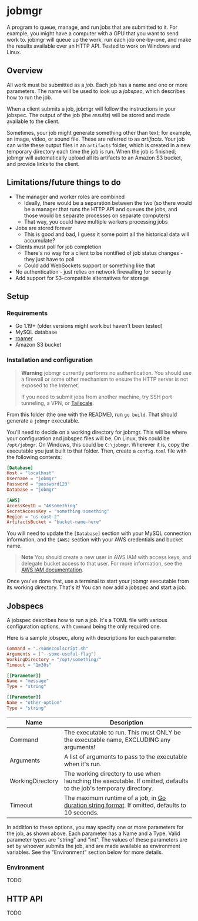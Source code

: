 # jobmgr
A program to queue, manage, and run jobs that are submitted to it. For example, you might have a computer with a GPU that you want to send work to. jobmgr will queue up the work, run each job one-by-one, and make the results available over an HTTP API. Tested to work on Windows and Linux.

## Overview
All work must be submitted as a *job*. Each job has a name and one or more parameters. The name will be used to look up a *jobspec*, which describes how to run the job.

When a client submits a job, jobmgr will follow the instructions in your jobspec. The output of the job (the *results*) will be stored and made available to the client.

Sometimes, your job might generate something other than text; for example, an image, video, or sound file. These are referred to as *artifacts*. Your job can write these output files in an `artifacts` folder, which is created in a new temporary directory each time the job is run. When the job is finished, jobmgr will automatically upload all its artifacts to an Amazon S3 bucket, and provide links to the client.

## Limitations/future things to do
* The manager and worker roles are combined
	* Ideally, there would be a separation between the two (so there would be a manager that runs the HTTP API and queues the jobs, and those would be separate processes on separate computers)
	* That way, you could have multiple workers processing jobs
* Jobs are stored forever
	* This is good and bad, I guess it some point all the historical data will accumulate?
* Clients must poll for job completion
	* There's no way for a client to be nontified of job status changes - they just have to poll
	* Could add WebSockets support or something like that
* No authentication - just relies on network firewalling for security
* Add support for S3-compatible alternatives for storage

## Setup
### Requirements
* Go 1.19+ (older versions might work but haven't been tested)
* MySQL database
* [roamer](https://github.com/thatoddmailbox/roamer/wiki/Installation)
* Amazon S3 bucket

### Installation and configuration
> **Warning**
> jobmgr currently performs no authentication. You should use a firewall or some other mechanism to ensure the HTTP server is not exposed to the Internet.
>
> If you need to submit jobs from another machine, try SSH port tunneling, a VPN, or [Tailscale](https://tailscale.com/).

From this folder (the one with the README), run `go build`. That should generate a `jobmgr` executable. 

You'll need to decide on a working directory for jobmgr. This will be where your configuration and jobspec files will be. On Linux, this could be `/opt/jobmgr`. On Windows, this could be `C:\jobmgr`. Wherever it is, copy the executable you just built to that folder. Then, create a `config.toml` file with the following contents:

```toml
[Database]
Host = "localhost"
Username = "jobmgr"
Password = "password123"
Database = "jobmgr"

[AWS]
AccessKeyID = "AKsomething"
SecretAccessKey = "something something"
Region = "us-east-2"
ArtifactsBucket = "bucket-name-here"
```

You will need to update the `[Database]` section with your MySQL connection information, and the `[AWS]` section with your AWS credentials and bucket name.

> **Note**
> You should create a new user in AWS IAM with access keys, and delegate bucket access to that user. For more information, see the [AWS IAM documentation](https://docs.aws.amazon.com/IAM/latest/UserGuide/getting-started.html).

Once you've done that, use a terminal to start your jobmgr executable from its working directory. That's it! You can now add a jobspec and start a job.

## Jobspecs
A jobspec describes how to run a job. It's a TOML file with various configuration options, with `Command` being the only required one.

Here is a sample jobspec, along with descriptions for each parameter:
```toml
Command = "./somecoolscript.sh"
Arguments = ["--some-useful-flag"]
WorkingDirectory = "/opt/something/"
Timeout = "1m30s"

[[Parameter]]
Name = "message"
Type = "string"

[[Parameter]]
Name = "other-option"
Type = "string"
```

| Name | Description |
| ---- | ----------- |
| Command | The executable to run. This must ONLY be the executable name, EXCLUDING any arguments! |
| Arguments | A list of arguments to pass to the executable when it's run. |
| WorkingDirectory | The working directory to use when launching the executable. If omitted, defaults to the job's temporary directory. |
| Timeout | The maximum runtime of a job, in [Go duration string format](https://pkg.go.dev/time#ParseDuration). If omitted, defaults to 10 seconds. |

In addition to these options, you may specify one or more parameters for the job, as shown above. Each parameter has a Name and a Type. Valid parameter types are "string" and "int". The values of these parameters are set by whoever submits the job, and are made available as environment variables. See the "Environment" section below for more details.

### Environment
TODO

## HTTP API
TODO